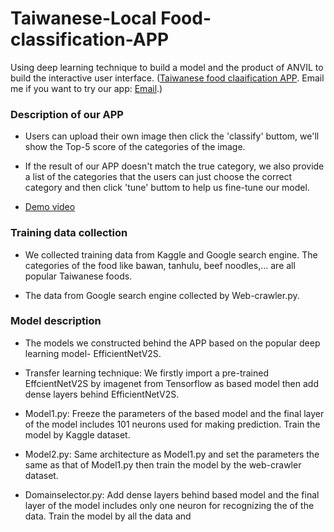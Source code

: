# Taiwanese-Local Food-classification-APP

Using deep learning technique to build a model and the product of ANVIL to build the interactive user interface. ([Taiwanese food claaification APP](https://foodclassification.anvil.app). Email me if you want to try our app: [Email](h1648886@gmail.com).)

### Description of our APP

* Users can upload their own image then click the 'classify' buttom, we'll show the Top-5 score of the categories of the image.

* If the result of our APP doesn't match the true category, we also provide a list of the categories that the users can just choose the correct category and then click 'tune' buttom to help us fine-tune our model.
*  [Demo video](https://youtu.be/DlKp4pPSPNw?t=458&si=whn8aNPYC_Nt0iaa)

### Training data collection

* We collected training data from Kaggle and Google search engine. The categories of the food like bawan, tanhulu, beef noodles,... are all popular Taiwanese foods.

* The data from Google search engine collected by Web-crawler.py.

### Model description

* The models we constructed behind the APP based on the popular deep learning model- EfficientNetV2S.

* Transfer learning technique: We firstly import a pre-trained EffcientNetV2S by imagenet from Tensorflow as based model then add dense layers behind EfficientNetV2S.

* Model1.py: Freeze the parameters of the based model and the final layer of the model includes 101 neurons used for making prediction. Train the model by Kaggle dataset.

* Model2.py: Same architecture as Model1.py and set the parameters the same as that of Model1.py then train the model by the web-crawler dataset.

* Domainselector.py: Add dense layers behind based model and the final layer of the model includes only one neuron for recognizing the  of the data. Train the model by all the data and



